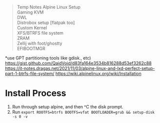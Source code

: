 > Temp Notes
Alpine Linux Setup  
Gaming KVM  
DWL  
Distrobox setup [flatpak too]  
Custom Kernel  
XFS/BTRFS file system  
ZRAM  
Zellij with foot/ghostty  
EFIBOOTMGR  

*use GPT partitioning tools like gdisk., etc)
https://gist.github.com/QaidVoid/d83fa164e3534b816288d53ef3262c88
https://it-notes.dragas.net/2021/11/03/alpine-linux-and-lxd-perfect-setup-part-1-btrfs-file-system/
https://wiki.alpinelinux.org/wiki/Installation

# Install Process
1. Run through setup alpine, and then ^C the disk prompt.
2. Run `export ROOTFS=btrfs BOOTFS=vfat BOOTLOADER=grub && setup-disk -s 0 -v`

